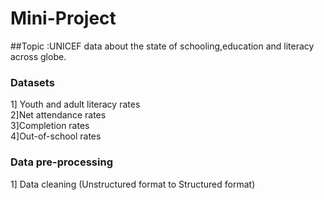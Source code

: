 # Mini-Project
##Topic :UNICEF data about the state of schooling,education and literacy across globe.
### Datasets
1] Youth and adult literacy rates <br />
2]Net attendance rates  <br />
3]Completion rates <br />
4]Out-of-school rates

### Data pre-processing
1] Data cleaning (Unstructured format to Structured format)
